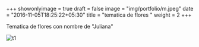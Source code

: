 +++
showonlyimage = true
draft = false
image = "img/portfolio/m.jpeg"
date = "2016-11-05T18:25:22+05:30"
title = "tematica de flores "
weight = 2
+++

Tematica de flores con nombre de "Juliana"

<!--more-->

![t1][1]

[1]: /img/m.jpeg 

